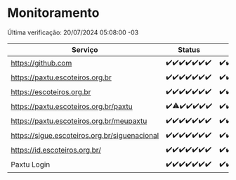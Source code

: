 # Monitoramento

Última verificação: 20/07/2024 05:08:00 -03

|Serviço|Status|Últimas 24h|
|---|---|---|
|https://github.com|<span title="2024-07-13: OK=24">✔️</span><span title="2024-07-14: OK=23">✔️</span><span title="2024-07-15: OK=23">✔️</span><span title="2024-07-16: OK=24">✔️</span><span title="2024-07-17: OK=24">✔️</span><span title="2024-07-18: OK=23">✔️</span><span title="2024-07-19: OK=7">✔️</span>|<span title="19/07/2024 05:09:00 -03 : 200">✔️</span><span title="19/07/2024 06:07:00 -03 : 200">✔️</span><span title="19/07/2024 07:07:00 -03 : 200">✔️</span><span title="19/07/2024 08:05:00 -03 : 200">✔️</span><span title="19/07/2024 09:12:00 -03 : 200">✔️</span><span title="19/07/2024 10:10:00 -03 : 200">✔️</span><span title="19/07/2024 11:08:00 -03 : 200">✔️</span><span title="19/07/2024 12:08:00 -03 : 200">✔️</span><span title="19/07/2024 13:07:00 -03 : 200">✔️</span><span title="19/07/2024 14:06:00 -03 : 200">✔️</span><span title="19/07/2024 15:09:00 -03 : 200">✔️</span><span title="19/07/2024 16:06:00 -03 : 200">✔️</span><span title="19/07/2024 17:09:00 -03 : 200">✔️</span><span title="19/07/2024 18:06:00 -03 : 200">✔️</span><span title="19/07/2024 19:08:00 -03 : 200">✔️</span><span title="19/07/2024 20:07:00 -03 : 200">✔️</span><span title="19/07/2024 21:33:00 -03 : 200">✔️</span><span title="19/07/2024 22:54:00 -03 : 200">✔️</span><span title="19/07/2024 23:25:00 -03 : 200">✔️</span><span title="20/07/2024 00:07:00 -03 : 200">✔️</span><span title="20/07/2024 01:10:00 -03 : 200">✔️</span><span title="20/07/2024 02:07:00 -03 : 200">✔️</span><span title="20/07/2024 03:11:00 -03 : 200">✔️</span><span title="20/07/2024 04:07:00 -03 : 200">✔️</span><span title="20/07/2024 05:08:00 -03 : 200">✔️</span>|
|https://paxtu.escoteiros.org.br|<span title="2024-07-13: OK=24">✔️</span><span title="2024-07-14: OK=23">✔️</span><span title="2024-07-15: OK=23">✔️</span><span title="2024-07-16: OK=24">✔️</span><span title="2024-07-17: OK=24">✔️</span><span title="2024-07-18: OK=23">✔️</span><span title="2024-07-19: OK=7">✔️</span>|<span title="19/07/2024 05:09:00 -03 : 200">✔️</span><span title="19/07/2024 06:07:00 -03 : 200">✔️</span><span title="19/07/2024 07:07:00 -03 : 200">✔️</span><span title="19/07/2024 08:05:00 -03 : 200">✔️</span><span title="19/07/2024 09:12:00 -03 : 200">✔️</span><span title="19/07/2024 10:10:00 -03 : 200">✔️</span><span title="19/07/2024 11:08:00 -03 : 200">✔️</span><span title="19/07/2024 12:08:00 -03 : 200">✔️</span><span title="19/07/2024 13:07:00 -03 : 200">✔️</span><span title="19/07/2024 14:06:00 -03 : 200">✔️</span><span title="19/07/2024 15:09:00 -03 : 200">✔️</span><span title="19/07/2024 16:06:00 -03 : 200">✔️</span><span title="19/07/2024 17:09:00 -03 : 200">✔️</span><span title="19/07/2024 18:06:00 -03 : 200">✔️</span><span title="19/07/2024 19:08:00 -03 : 200">✔️</span><span title="19/07/2024 20:07:00 -03 : 200">✔️</span><span title="19/07/2024 21:33:00 -03 : 200">✔️</span><span title="19/07/2024 22:54:00 -03 : 200">✔️</span><span title="19/07/2024 23:25:00 -03 : 200">✔️</span><span title="20/07/2024 00:07:00 -03 : 200">✔️</span><span title="20/07/2024 01:10:00 -03 : 200">✔️</span><span title="20/07/2024 02:07:00 -03 : 200">✔️</span><span title="20/07/2024 03:11:00 -03 : 200">✔️</span><span title="20/07/2024 04:07:00 -03 : 200">✔️</span><span title="20/07/2024 05:08:00 -03 : 200">✔️</span>|
|https://escoteiros.org.br|<span title="2024-07-13: OK=24">✔️</span><span title="2024-07-14: OK=23">✔️</span><span title="2024-07-15: OK=23">✔️</span><span title="2024-07-16: OK=24">✔️</span><span title="2024-07-17: OK=24">✔️</span><span title="2024-07-18: OK=23">✔️</span><span title="2024-07-19: OK=7">✔️</span>|<span title="19/07/2024 05:09:00 -03 : 200">✔️</span><span title="19/07/2024 06:07:00 -03 : 200">✔️</span><span title="19/07/2024 07:07:00 -03 : 200">✔️</span><span title="19/07/2024 08:05:00 -03 : 200">✔️</span><span title="19/07/2024 09:12:00 -03 : 200">✔️</span><span title="19/07/2024 10:10:00 -03 : 200">✔️</span><span title="19/07/2024 11:08:00 -03 : 200">✔️</span><span title="19/07/2024 12:08:00 -03 : 200">✔️</span><span title="19/07/2024 13:07:00 -03 : 200">✔️</span><span title="19/07/2024 14:06:00 -03 : 200">✔️</span><span title="19/07/2024 15:09:00 -03 : 200">✔️</span><span title="19/07/2024 16:06:00 -03 : 200">✔️</span><span title="19/07/2024 17:09:00 -03 : 200">✔️</span><span title="19/07/2024 18:06:00 -03 : 200">✔️</span><span title="19/07/2024 19:08:00 -03 : 200">✔️</span><span title="19/07/2024 20:07:00 -03 : 200">✔️</span><span title="19/07/2024 21:33:00 -03 : 200">✔️</span><span title="19/07/2024 22:54:00 -03 : 200">✔️</span><span title="19/07/2024 23:25:00 -03 : 200">✔️</span><span title="20/07/2024 00:07:00 -03 : 200">✔️</span><span title="20/07/2024 01:10:00 -03 : 200">✔️</span><span title="20/07/2024 02:07:00 -03 : 200">✔️</span><span title="20/07/2024 03:11:00 -03 : 200">✔️</span><span title="20/07/2024 04:07:00 -03 : 200">✔️</span><span title="20/07/2024 05:08:00 -03 : 200">✔️</span>|
|https://paxtu.escoteiros.org.br/paxtu|<span title="2024-07-13: OK=24">✔️</span><span title="2024-07-14: OK=22, Falhas=1">⚠️</span><span title="2024-07-15: OK=23">✔️</span><span title="2024-07-16: OK=24">✔️</span><span title="2024-07-17: OK=24">✔️</span><span title="2024-07-18: OK=23">✔️</span><span title="2024-07-19: OK=7">✔️</span>|<span title="19/07/2024 05:09:00 -03 : 200">✔️</span><span title="19/07/2024 06:07:00 -03 : 200">✔️</span><span title="19/07/2024 07:07:00 -03 : 200">✔️</span><span title="19/07/2024 08:05:00 -03 : 200">✔️</span><span title="19/07/2024 09:12:00 -03 : 200">✔️</span><span title="19/07/2024 10:10:00 -03 : 200">✔️</span><span title="19/07/2024 11:08:00 -03 : 200">✔️</span><span title="19/07/2024 12:08:00 -03 : 200">✔️</span><span title="19/07/2024 13:08:00 -03 : 200">✔️</span><span title="19/07/2024 14:06:00 -03 : 200">✔️</span><span title="19/07/2024 15:09:00 -03 : 200">✔️</span><span title="19/07/2024 16:06:00 -03 : 200">✔️</span><span title="19/07/2024 17:09:00 -03 : 200">✔️</span><span title="19/07/2024 18:06:00 -03 : 200">✔️</span><span title="19/07/2024 19:08:00 -03 : 200">✔️</span><span title="19/07/2024 20:07:00 -03 : 200">✔️</span><span title="19/07/2024 21:33:00 -03 : 200">✔️</span><span title="19/07/2024 22:54:00 -03 : 200">✔️</span><span title="19/07/2024 23:25:00 -03 : 200">✔️</span><span title="20/07/2024 00:07:00 -03 : 200">✔️</span><span title="20/07/2024 01:10:00 -03 : 200">✔️</span><span title="20/07/2024 02:07:00 -03 : 200">✔️</span><span title="20/07/2024 03:11:00 -03 : 200">✔️</span><span title="20/07/2024 04:07:00 -03 : 200">✔️</span><span title="20/07/2024 05:08:00 -03 : 200">✔️</span>|
|https://paxtu.escoteiros.org.br/meupaxtu|<span title="2024-07-13: OK=24">✔️</span><span title="2024-07-14: OK=23">✔️</span><span title="2024-07-15: OK=23">✔️</span><span title="2024-07-16: OK=24">✔️</span><span title="2024-07-17: OK=24">✔️</span><span title="2024-07-18: OK=23">✔️</span><span title="2024-07-19: OK=7">✔️</span>|<span title="19/07/2024 05:09:00 -03 : 200">✔️</span><span title="19/07/2024 06:07:00 -03 : 200">✔️</span><span title="19/07/2024 07:07:00 -03 : 200">✔️</span><span title="19/07/2024 08:05:00 -03 : 200">✔️</span><span title="19/07/2024 09:12:00 -03 : 200">✔️</span><span title="19/07/2024 10:10:00 -03 : 200">✔️</span><span title="19/07/2024 11:08:00 -03 : 200">✔️</span><span title="19/07/2024 12:08:00 -03 : 200">✔️</span><span title="19/07/2024 13:08:00 -03 : 200">✔️</span><span title="19/07/2024 14:06:00 -03 : 200">✔️</span><span title="19/07/2024 15:09:00 -03 : 200">✔️</span><span title="19/07/2024 16:06:00 -03 : 200">✔️</span><span title="19/07/2024 17:09:00 -03 : 200">✔️</span><span title="19/07/2024 18:06:00 -03 : 200">✔️</span><span title="19/07/2024 19:08:00 -03 : 200">✔️</span><span title="19/07/2024 20:07:00 -03 : 200">✔️</span><span title="19/07/2024 21:33:00 -03 : 200">✔️</span><span title="19/07/2024 22:54:00 -03 : 200">✔️</span><span title="19/07/2024 23:25:00 -03 : 200">✔️</span><span title="20/07/2024 00:07:00 -03 : 200">✔️</span><span title="20/07/2024 01:10:00 -03 : 200">✔️</span><span title="20/07/2024 02:07:00 -03 : 200">✔️</span><span title="20/07/2024 03:11:00 -03 : 200">✔️</span><span title="20/07/2024 04:07:00 -03 : 200">✔️</span><span title="20/07/2024 05:08:00 -03 : 200">✔️</span>|
|https://sigue.escoteiros.org.br/siguenacional|<span title="2024-07-13: OK=24">✔️</span><span title="2024-07-14: OK=23">✔️</span><span title="2024-07-15: OK=23">✔️</span><span title="2024-07-16: OK=24">✔️</span><span title="2024-07-17: OK=24">✔️</span><span title="2024-07-18: OK=23">✔️</span><span title="2024-07-19: OK=7">✔️</span>|<span title="19/07/2024 05:09:00 -03 : 200">✔️</span><span title="19/07/2024 06:07:00 -03 : 200">✔️</span><span title="19/07/2024 07:07:00 -03 : 200">✔️</span><span title="19/07/2024 08:05:00 -03 : 200">✔️</span><span title="19/07/2024 09:12:00 -03 : 200">✔️</span><span title="19/07/2024 10:10:00 -03 : 200">✔️</span><span title="19/07/2024 11:08:00 -03 : 200">✔️</span><span title="19/07/2024 12:08:00 -03 : 200">✔️</span><span title="19/07/2024 13:08:00 -03 : 200">✔️</span><span title="19/07/2024 14:06:00 -03 : 200">✔️</span><span title="19/07/2024 15:09:00 -03 : 200">✔️</span><span title="19/07/2024 16:06:00 -03 : 200">✔️</span><span title="19/07/2024 17:09:00 -03 : 200">✔️</span><span title="19/07/2024 18:06:00 -03 : 200">✔️</span><span title="19/07/2024 19:08:00 -03 : 200">✔️</span><span title="19/07/2024 20:07:00 -03 : 200">✔️</span><span title="19/07/2024 21:33:00 -03 : 200">✔️</span><span title="19/07/2024 22:54:00 -03 : 200">✔️</span><span title="19/07/2024 23:25:00 -03 : 200">✔️</span><span title="20/07/2024 00:07:00 -03 : 200">✔️</span><span title="20/07/2024 01:10:00 -03 : 200">✔️</span><span title="20/07/2024 02:07:00 -03 : 200">✔️</span><span title="20/07/2024 03:11:00 -03 : 200">✔️</span><span title="20/07/2024 04:07:00 -03 : 200">✔️</span><span title="20/07/2024 05:08:00 -03 : 200">✔️</span>|
|https://id.escoteiros.org.br/|<span title="2024-07-13: OK=24">✔️</span><span title="2024-07-14: OK=23">✔️</span><span title="2024-07-15: OK=23">✔️</span><span title="2024-07-16: OK=24">✔️</span><span title="2024-07-17: OK=24">✔️</span><span title="2024-07-18: OK=23">✔️</span><span title="2024-07-19: OK=7">✔️</span>|<span title="19/07/2024 05:09:00 -03 : 200">✔️</span><span title="19/07/2024 06:07:00 -03 : 200">✔️</span><span title="19/07/2024 07:07:00 -03 : 200">✔️</span><span title="19/07/2024 08:05:00 -03 : 200">✔️</span><span title="19/07/2024 09:12:00 -03 : 200">✔️</span><span title="19/07/2024 10:10:00 -03 : 200">✔️</span><span title="19/07/2024 11:08:00 -03 : 200">✔️</span><span title="19/07/2024 12:08:00 -03 : 200">✔️</span><span title="19/07/2024 13:08:00 -03 : 200">✔️</span><span title="19/07/2024 14:06:00 -03 : 200">✔️</span><span title="19/07/2024 15:09:00 -03 : 200">✔️</span><span title="19/07/2024 16:06:00 -03 : 200">✔️</span><span title="19/07/2024 17:09:00 -03 : 200">✔️</span><span title="19/07/2024 18:06:00 -03 : 200">✔️</span><span title="19/07/2024 19:08:00 -03 : 200">✔️</span><span title="19/07/2024 20:08:00 -03 : 200">✔️</span><span title="19/07/2024 21:33:00 -03 : 200">✔️</span><span title="19/07/2024 22:54:00 -03 : 200">✔️</span><span title="19/07/2024 23:25:00 -03 : 200">✔️</span><span title="20/07/2024 00:07:00 -03 : 200">✔️</span><span title="20/07/2024 01:10:00 -03 : 200">✔️</span><span title="20/07/2024 02:07:00 -03 : 200">✔️</span><span title="20/07/2024 03:11:00 -03 : 200">✔️</span><span title="20/07/2024 04:07:00 -03 : 200">✔️</span><span title="20/07/2024 05:08:00 -03 : 200">✔️</span>|
|Paxtu Login|<span title="2024-07-13: OK=24">✔️</span><span title="2024-07-14: OK=23">✔️</span><span title="2024-07-15: OK=23">✔️</span><span title="2024-07-16: OK=24">✔️</span><span title="2024-07-17: OK=24">✔️</span><span title="2024-07-18: OK=23">✔️</span><span title="2024-07-19: OK=7">✔️</span>|<span title="19/07/2024 05:09:00 -03 : 200">✔️</span><span title="19/07/2024 06:07:00 -03 : 200">✔️</span><span title="19/07/2024 07:07:00 -03 : 200">✔️</span><span title="19/07/2024 08:05:00 -03 : 200">✔️</span><span title="19/07/2024 09:12:00 -03 : 200">✔️</span><span title="19/07/2024 10:10:00 -03 : 200">✔️</span><span title="19/07/2024 11:08:00 -03 : 200">✔️</span><span title="19/07/2024 12:08:00 -03 : 200">✔️</span><span title="19/07/2024 13:08:00 -03 : 200">✔️</span><span title="19/07/2024 14:06:00 -03 : 200">✔️</span><span title="19/07/2024 15:09:00 -03 : 200">✔️</span><span title="19/07/2024 16:06:00 -03 : 200">✔️</span><span title="19/07/2024 17:09:00 -03 : 200">✔️</span><span title="19/07/2024 18:06:00 -03 : 200">✔️</span><span title="19/07/2024 19:08:00 -03 : 200">✔️</span><span title="19/07/2024 20:08:00 -03 : 200">✔️</span><span title="19/07/2024 21:33:00 -03 : 200">✔️</span><span title="19/07/2024 22:54:00 -03 : 200">✔️</span><span title="19/07/2024 23:25:00 -03 : 200">✔️</span><span title="20/07/2024 00:07:00 -03 : 200">✔️</span><span title="20/07/2024 01:10:00 -03 : 200">✔️</span><span title="20/07/2024 02:07:00 -03 : 200">✔️</span><span title="20/07/2024 03:11:00 -03 : 200">✔️</span><span title="20/07/2024 04:07:00 -03 : 200">✔️</span><span title="20/07/2024 05:08:00 -03 : 200">✔️</span>|
